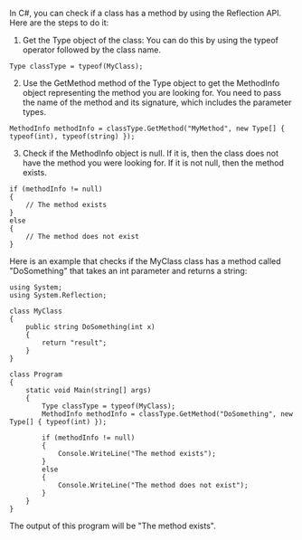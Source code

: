 In C#, you can check if a class has a method by using the Reflection API. Here are the steps to do it:

1. Get the Type object of the class: You can do this by using the typeof operator followed by the class name.

```
Type classType = typeof(MyClass);
```

2. Use the GetMethod method of the Type object to get the MethodInfo object representing the method you are looking for. You need to pass the name of the method and its signature, which includes the parameter types.

```
MethodInfo methodInfo = classType.GetMethod("MyMethod", new Type[] { typeof(int), typeof(string) });
```

3. Check if the MethodInfo object is null. If it is, then the class does not have the method you were looking for. If it is not null, then the method exists.

```
if (methodInfo != null)
{
    // The method exists
}
else
{
    // The method does not exist
}
```

Here is an example that checks if the MyClass class has a method called "DoSomething" that takes an int parameter and returns a string:

```
using System;
using System.Reflection;

class MyClass
{
    public string DoSomething(int x)
    {
        return "result";
    }
}

class Program
{
    static void Main(string[] args)
    {
        Type classType = typeof(MyClass);
        MethodInfo methodInfo = classType.GetMethod("DoSomething", new Type[] { typeof(int) });

        if (methodInfo != null)
        {
            Console.WriteLine("The method exists");
        }
        else
        {
            Console.WriteLine("The method does not exist");
        }
    }
}
```

The output of this program will be "The method exists".